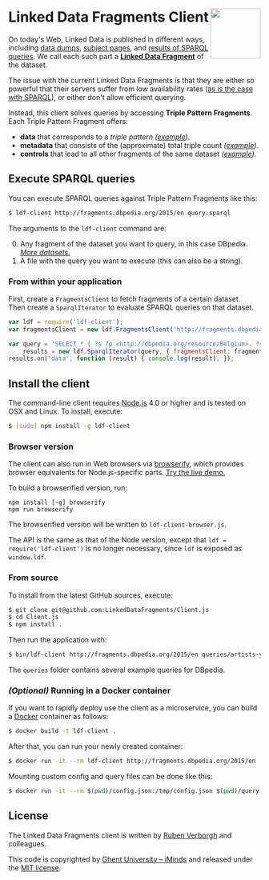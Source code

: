 # Linked Data Fragments Client <img src="http://linkeddatafragments.org/images/logo.svg" width="100" align="right" alt="" />
On today's Web, Linked Data is published in different ways,
including [data dumps](http://downloads.dbpedia.org/3.9/en/),
[subject pages](http://dbpedia.org/page/Linked_data),
and [results of SPARQL queries](http://dbpedia.org/sparql?default-graph-uri=http%3A%2F%2Fdbpedia.org&query=CONSTRUCT+%7B+%3Fp+a+dbpedia-owl%3AArtist+%7D%0D%0AWHERE+%7B+%3Fp+a+dbpedia-owl%3AArtist+%7D&format=text%2Fturtle).
We call each such part a [**Linked Data Fragment**](http://linkeddatafragments.org/) of the dataset.

The issue with the current Linked Data Fragments
is that they are either so powerful that their servers suffer from low availability rates
([as is the case with SPARQL](http://sw.deri.org/~aidanh/docs/epmonitorISWC.pdf)),
or either don't allow efficient querying.

Instead, this client solves queries by accessing **Triple Pattern Fragments**.
<br>
Each Triple Pattern Fragment offers:

- **data** that corresponds to a _triple pattern_
  _([example](http://data.linkeddatafragments.org/dbpedia?subject=&predicate=rdf%3Atype&object=dbpedia-owl%3ARestaurant))_.
- **metadata** that consists of the (approximate) total triple count
  _([example](http://data.linkeddatafragments.org/dbpedia?subject=&predicate=rdf%3Atype&object=))_.
- **controls** that lead to all other fragments of the same dataset
  _([example](http://data.linkeddatafragments.org/dbpedia?subject=&predicate=&object=%22John%22%40en))_.


## Execute SPARQL queries

You can execute SPARQL queries against Triple Pattern Fragments like this:
```bash
$ ldf-client http://fragments.dbpedia.org/2015/en query.sparql
```
The arguments to the `ldf-client` command are:

0. Any fragment of the dataset you want to query, in this case DBpedia.
[_More datasets._](http://linkeddatafragments.org/data/)
0. A file with the query you want to execute (this can also be a string).


### From within your application

First, create a `FragmentsClient` to fetch fragments of a certain dataset.
<br>
Then create a `SparqlIterator` to evaluate SPARQL queries on that dataset.

```JavaScript
var ldf = require('ldf-client');
var fragmentsClient = new ldf.FragmentsClient('http://fragments.dbpedia.org/2015/en');

var query = 'SELECT * { ?s ?p <http://dbpedia.org/resource/Belgium>. ?s ?p ?o } LIMIT 100',
    results = new ldf.SparqlIterator(query, { fragmentsClient: fragmentsClient });
results.on('data', function (result) { console.log(result); });
```


## Install the client

The command-line client requires [Node.js](http://nodejs.org/) 4.0 or higher
and is tested on OSX and Linux.
To install, execute:
```bash
$ [sudo] npm install -g ldf-client
```

### Browser version

The client can also run in Web browsers via [browserify](https://github.com/substack/node-browserify), which provides browser equivalents for Node.js-specific parts.
[Try the live demo.](http://client.linkeddatafragments.org/)

To build a browserified version, run:
```
npm install [-g] browserify
npm run browserify
```
The browserified version will be written to `ldf-client-browser.js`.

The API is the same as that of the Node version, except that `ldf = require('ldf-client')` is no longer necessary, since `ldf` is exposed as `window.ldf`.

### From source
To install from the latest GitHub sources, execute:
```bash
$ git clone git@github.com:LinkedDataFragments/Client.js
$ cd Client.js
$ npm install .
```

Then run the application with:
```bash
$ bin/ldf-client http://fragments.dbpedia.org/2015/en queries/artists-york.sparql
```
The `queries` folder contains several example queries for DBpedia.


### _(Optional)_ Running in a Docker container

If you want to rapidly deploy use the client as a microservice, you can build a [Docker](https://www.docker.com/) container as follows:

```bash
$ docker build -t ldf-client .
```
After that, you can run your newly created container:
```bash
$ docker run -it --rm ldf-client http://fragments.dbpedia.org/2015/en 'SELECT * WHERE { ?s ?p ?o } LIMIT 100'
```
Mounting custom config and query files can be done like this:
```bash
$ docker run -it --rm $(pwd)/config.json:/tmp/config.json $(pwd)/query.sparql:/tmp/query.sparql ldf-client http://fragments.dbpedia.org/2015/en -f /tmp/query.sparql -c /tmp/config.json
```

## License
The Linked Data Fragments client is written by [Ruben Verborgh](http://ruben.verborgh.org/) and colleagues.

This code is copyrighted by [Ghent University – iMinds](http://datasciencelab.ugent.be/)
and released under the [MIT license](http://opensource.org/licenses/MIT).
